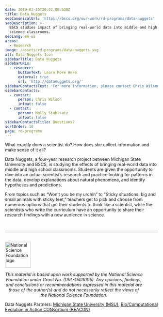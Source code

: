 ```yaml
---
date: 2019-02-15T20:02:08.538Z
title: Data Nuggets
seoCanonicalUrl: 'https://bscs.org/our-work/rd-programs/data-nuggets'
seoDescription: >-
  BSCS studies impact of bringing real-world data into middle and high school
  science classrooms.
seoLang: en-us
areas:
  - Research
image: /assets/rd-programs/data-nuggets.svg
alt: Data Nuggets Icon
sidebarTitle: Data Nuggets
sidebarURLs:
  - resource:
      buttonText: Learn More Here
      external: true
      url: 'http://datanuggets.org/'
sidebarContactsText: 'For more information, please contact Chris Wilson or Molly Stuhlsatz.'
sidebarContacts:
  - contact:
      person: Chris Wilson
      infoat: false
  - contact:
      person: Molly Stuhlsatz
      infoat: false
sidebarContactsTitle: Questions?
sortOrder: 10
page: rd-programs
---
```

What exactly does a scientist do? How does she collect information and make sense of it all?

Data Nuggets, a four-year research project between Michigan State University and BSCS, is studying the effects of bringing real-world data into middle and high school classrooms. Students are given the opportunity to dive into an actual scientist’s research and practice looking for patterns in the data, develop explanations about natural phenomena, and identify hypotheses and predictions.

From topics such as “Won’t you be my urchin” to “Sticky situations: big and small animals with sticky feet,” teachers get to pick and choose from numerous options that get their students to think like a scientist, while the scientists who write the curriculum have an opportunity to share their research findings with a new audience in science.

<hr style="margin-top: 3rem; margin-bottom: 2rem;" />
<div class="d-flex justify-content-center">
  <div style="width: 90%;">
    <a href="https://www.nsf.gov" target="_blank" rel="noopener noreferrer">
      <img src="/assets/nsf_logo.svg" alt="National Science Foundation logo" style="height: 85px;" class="mx-auto d-block mb-4" />
    </a>
    <p style="font-style: italic; text-align: center;">
      This material is based upon work supported by the National Science Foundation under Grant No. (DRL-1503005). Any opinions, findings, and conclusions or recommendations expressed in this material are those of the author(s) and do not necessarily reflect the views of the National Science Foundation.
    </p>
 </div>
</div>

Data Nuggets Partners: <a href="https://msu.edu/" target="_blank" rel="noopener noreferrer">Michigan State University (MSU)</a>, <a href="https://www3.beacon-center.org/" target="_blank" rel="noopener noreferrer">Bio/Computational Evolution in Action CONsortium (BEACON)</a>
